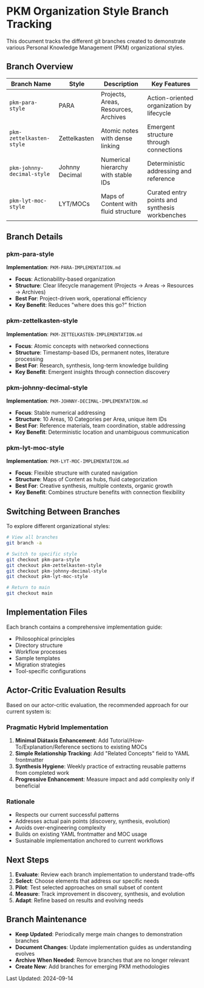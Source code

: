 # PKM Organization Style Branch Tracking

This document tracks the different git branches created to demonstrate various Personal Knowledge Management (PKM) organizational styles.

## Branch Overview

| Branch Name | Style | Description | Key Features |
|-------------|-------|-------------|--------------|
| `pkm-para-style` | PARA | Projects, Areas, Resources, Archives | Action-oriented organization by lifecycle |
| `pkm-zettelkasten-style` | Zettelkasten | Atomic notes with dense linking | Emergent structure through connections |
| `pkm-johnny-decimal-style` | Johnny Decimal | Numerical hierarchy with stable IDs | Deterministic addressing and reference |
| `pkm-lyt-moc-style` | LYT/MOCs | Maps of Content with fluid structure | Curated entry points and synthesis workbenches |

## Branch Details

### pkm-para-style
**Implementation**: `PKM-PARA-IMPLEMENTATION.md`
- **Focus**: Actionability-based organization
- **Structure**: Clear lifecycle management (Projects → Areas → Resources → Archives)
- **Best For**: Project-driven work, operational efficiency
- **Key Benefit**: Reduces "where does this go?" friction

### pkm-zettelkasten-style  
**Implementation**: `PKM-ZETTELKASTEN-IMPLEMENTATION.md`
- **Focus**: Atomic concepts with networked connections
- **Structure**: Timestamp-based IDs, permanent notes, literature processing
- **Best For**: Research, synthesis, long-term knowledge building
- **Key Benefit**: Emergent insights through connection discovery

### pkm-johnny-decimal-style
**Implementation**: `PKM-JOHNNY-DECIMAL-IMPLEMENTATION.md`
- **Focus**: Stable numerical addressing
- **Structure**: 10 Areas, 10 Categories per Area, unique item IDs
- **Best For**: Reference materials, team coordination, stable addressing
- **Key Benefit**: Deterministic location and unambiguous communication

### pkm-lyt-moc-style
**Implementation**: `PKM-LYT-MOC-IMPLEMENTATION.md`
- **Focus**: Flexible structure with curated navigation
- **Structure**: Maps of Content as hubs, fluid categorization
- **Best For**: Creative synthesis, multiple contexts, organic growth
- **Key Benefit**: Combines structure benefits with connection flexibility

## Switching Between Branches

To explore different organizational styles:

```bash
# View all branches
git branch -a

# Switch to specific style
git checkout pkm-para-style
git checkout pkm-zettelkasten-style
git checkout pkm-johnny-decimal-style
git checkout pkm-lyt-moc-style

# Return to main
git checkout main
```

## Implementation Files

Each branch contains a comprehensive implementation guide:
- Philosophical principles
- Directory structure
- Workflow processes
- Sample templates
- Migration strategies
- Tool-specific configurations

## Actor-Critic Evaluation Results

Based on our actor-critic evaluation, the recommended approach for our current system is:

### Pragmatic Hybrid Implementation
1. **Minimal Diátaxis Enhancement**: Add Tutorial/How-To/Explanation/Reference sections to existing MOCs
2. **Simple Relationship Tracking**: Add "Related Concepts" field to YAML frontmatter  
3. **Synthesis Hygiene**: Weekly practice of extracting reusable patterns from completed work
4. **Progressive Enhancement**: Measure impact and add complexity only if beneficial

### Rationale
- Respects our current successful patterns
- Addresses actual pain points (discovery, synthesis, evolution)
- Avoids over-engineering complexity
- Builds on existing YAML frontmatter and MOC usage
- Sustainable implementation anchored to current workflows

## Next Steps

1. **Evaluate**: Review each branch implementation to understand trade-offs
2. **Select**: Choose elements that address our specific needs
3. **Pilot**: Test selected approaches on small subset of content
4. **Measure**: Track improvement in discovery, synthesis, and evolution
5. **Adapt**: Refine based on results and evolving needs

## Branch Maintenance

- **Keep Updated**: Periodically merge main changes to demonstration branches
- **Document Changes**: Update implementation guides as understanding evolves
- **Archive When Needed**: Remove branches that are no longer relevant
- **Create New**: Add branches for emerging PKM methodologies

Last Updated: 2024-09-14